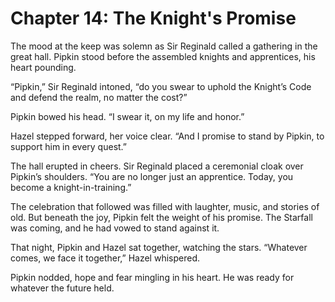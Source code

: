 # Chapter 14: The Knight's Promise

The mood at the keep was solemn as Sir Reginald called a gathering in the great hall. Pipkin stood before the assembled knights and apprentices, his heart pounding.

“Pipkin,” Sir Reginald intoned, “do you swear to uphold the Knight’s Code and defend the realm, no matter the cost?”

Pipkin bowed his head. “I swear it, on my life and honor.”

Hazel stepped forward, her voice clear. “And I promise to stand by Pipkin, to support him in every quest.”

The hall erupted in cheers. Sir Reginald placed a ceremonial cloak over Pipkin’s shoulders. “You are no longer just an apprentice. Today, you become a knight-in-training.”

The celebration that followed was filled with laughter, music, and stories of old. But beneath the joy, Pipkin felt the weight of his promise. The Starfall was coming, and he had vowed to stand against it.

That night, Pipkin and Hazel sat together, watching the stars. “Whatever comes, we face it together,” Hazel whispered.

Pipkin nodded, hope and fear mingling in his heart. He was ready for whatever the future held.

